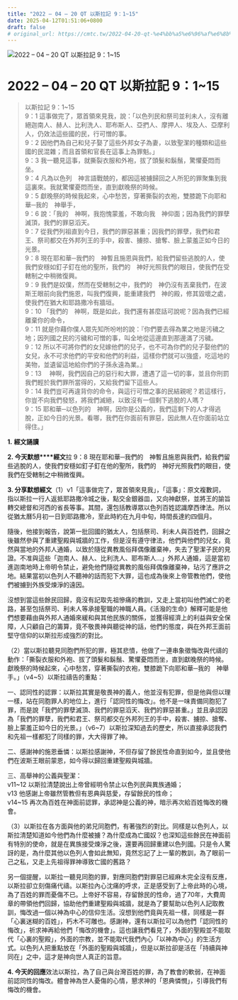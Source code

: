```yaml
---
title: "2022 – 04 – 20 QT 以斯拉記 9：1~15"
date: 2025-04-12T01:51:06+0800
draft: false
# original_url: https://cmtc.tw/2022-04-20-qt-%e4%bb%a5%e6%96%af%e6%8b%89%e8%a8%98-9%ef%bc%9a115
---
```


![2022 – 04 – 20 QT 以斯拉記 9：1~15](/images/qt.jpg   "2022 – 04 – 20 QT 以斯拉記 9：1~15")

# 2022 – 04 – 20 QT 以斯拉記 9：1~15

> 以斯拉記 9：1~15  
> 9：1 這事做完了，眾首領來見我，說：「以色列民和祭司並利未人，沒有離絕迦南人、赫人、比利洗人、耶布斯人、亞捫人、摩押人、埃及人、亞摩利人，仍效法這些國的民，行可憎的事。  
> 9：2 因他們為自己和兒子娶了這些外邦女子為妻，以致聖潔的種類和這些國的民混雜；而且首領和官長在這事上為罪魁。」  
> 9：3 我一聽見這事，就撕裂衣服和外袍，拔了頭髮和鬍鬚，驚懼憂悶而坐。  
> 9：4 凡為以色列　神言語戰兢的，都因這被擄歸回之人所犯的罪聚集到我這裏來。我就驚懼憂悶而坐，直到獻晚祭的時候。  
> 9：5 獻晚祭的時候我起來，心中愁苦，穿著撕裂的衣袍，雙膝跪下向耶和華─我的　神舉手，  
> 9：6 說：「我的　神啊，我抱愧蒙羞，不敢向我　神仰面；因為我們的罪孽滅頂，我們的罪惡滔天。  
> 9：7 從我們列祖直到今日，我們的罪惡甚重；因我們的罪孽，我們和君王、祭司都交在外邦列王的手中，殺害、擄掠、搶奪、臉上蒙羞正如今日的光景。  
> 9：8 現在耶和華─我們的　神暫且施恩與我們，給我們留些逃脫的人，使我們安穩如釘子釘在他的聖所，我們的　神好光照我們的眼目，使我們在受轄制之中稍微復興。  
> 9：9 我們是奴僕，然而在受轄制之中，我們的　神仍沒有丟棄我們，在波斯王眼前向我們施恩，叫我們復興，能重建我們　神的殿，修其毀壞之處，使我們在猶大和耶路撒冷有牆垣。  
> 9：10 「我們的　神啊，既是如此，我們還有甚麼話可說呢？因為我們已經離棄你的命令，  
> 9：11 就是你藉你僕人眾先知所吩咐的說：『你們要去得為業之地是污穢之地；因列國之民的污穢和可憎的事，叫全地從這邊直到那邊滿了污穢。  
> 9：12 所以不可將你們的女兒嫁他們的兒子，也不可為你們的兒子娶他們的女兒，永不可求他們的平安和他們的利益，這樣你們就可以強盛，吃這地的美物，並遺留這地給你們的子孫永遠為業。』  
> 9：13 　神啊，我們因自己的惡行和大罪，遭遇了這一切的事，並且你刑罰我們輕於我們罪所當得的，又給我們留下這些人。  
> 9：14 我們豈可再違背你的命令，與這行可憎之事的民結親呢？若這樣行，你豈不向我們發怒，將我們滅絕，以致沒有一個剩下逃脫的人嗎？  
> 9：15 耶和華─以色列的　神啊，因你是公義的，我們這剩下的人才得逃脫，正如今日的光景。看哪，我們在你面前有罪惡，因此無人在你面前站立得住。」

**1.** **經文誦讀**

**2. 今天默想****經文**拉 9：8 現在耶和華─我們的　神暫且施恩與我們，給我們留些逃脫的人，使我們安穩如釘子釘在他的聖所，我們的　神好光照我們的眼目，使我們在受轄制之中稍微復興。

**3. 分享默想經文**（1）v1「這事做完了，眾首領來見我」，「這事」：原文複數詞，指以斯拉一行人返抵耶路撒冷城之後，點交金銀器皿，又向神獻祭，並將王的諭旨轉交總督和河西的省長等事。其間，還包括教導眾以色列百姓認識摩西律法。所以從猶太曆5月初一日到耶路撒冷，至此時約在九月中旬，時間長達約四個月。

隨後，他接到報告，說第一批回國的猶太人，包括祭司、利未人與百姓們，回歸之後雖然參與了重建聖殿與城牆的工作，但是沒有遵守律法，他們與他們的兒女，竟然與當地的外邦人通婚，以致於隨從異教風俗拜偶像離棄神，失去了聖潔子民的見證。不准與這些「迦南人、赫人、比利洗人、耶布斯人…」外邦人通婚，這是當初進迦南地時上帝明令禁止，避免他們隨從異教的風俗拜偶像離棄神，玷污了應許之地。結果當初以色列人不聽神的話而犯下大罪，這也成為後來上帝管教他們，使他們被擄到外族受煉淨的遠因。

沒想到當這些餘民回歸，竟沒有記取先祖慘痛的教訓，又走上當初叫他們滅亡的老路，甚至包括祭司、利未人等承接聖職的神職人員。《活潑的生命》解釋可能是他們想要藉由與外邦人通婚來緩和與其他民族的關係，並獲得經濟上的利益與安全保障，人只顧自己的籌算，竟不敬畏神與聽從神的話，他們的態度，與在外邦王面前堅守信仰的以斯拉形成強烈的對比。

（2）當以斯拉聽見同胞們所犯的罪，極其悲憤，他做了一連串象徵悔改與代禱的動作：「撕裂衣服和外袍、拔了頭髮和鬍鬚、驚懼憂悶而坐，直到獻晚祭的時候。獻晚祭的時候起來，心中愁苦，穿著撕裂的衣袍，雙膝跪下向耶和華─我的　神舉手。」（v4~5）以斯拉禱告的重點：

一、認同性的認罪：以斯拉其實是敬畏神的義人，他並沒有犯罪，但是他與但以理一樣，站在同胞罪人的地位上，進行「認同性的悔改」。他不是一味責備同胞犯了罪，而是說「我們的罪孽滅頂、我們的罪惡滔天、我們的罪惡甚重。」並且承認因為「我們的罪孽，我們和君王、祭司都交在外邦列王的手中，殺害、擄掠、搶奪、臉上蒙羞正如今日的光景。」（v6~7）以斯拉深知過去的歷史，所以直接承認我們和先祖一樣都犯了同樣的罪，大大得罪了神。

二、感謝神的施恩垂憐：以斯拉感謝神，不但存留了餘民性命直到如今，並且使他們在波斯王眼前蒙恩，如今得以歸回重建聖殿與城牆。

三、高舉神的公義與聖潔：  
v11~12 以斯拉清楚說出上帝曾經明令禁止以色列民與異族通婚；  
v13 他感謝上帝雖然管教但有恩典與慈愛，存留餘民的性命；  
v14~15 再次為百姓在神面前認罪，承認神是公義的神，暗示再次給百姓悔改的機會。

（3）以斯拉在各方面與他的弟兄同胞們，有著強烈的對比。同樣是以色列人，以斯拉清楚知道如今他們為什麼被擄？為什麼成為亡國奴？也深知這些餘民在神面前有特別的使命，就是在異族接受煉淨之後，還要再回歸重建以色列國。只是令人驚訝的是，為什麼其他以色列人會如此無知，竟然忘記了上一輩的教訓，為了眼前一己之私，又走上先祖得罪神導致亡國的舊路？

另一個提醒，以斯拉一聽見同胞的罪，對應同胞們對罪惡已經麻木完全沒有反應，以斯拉卻立刻傷痛代禱。以斯拉內心沈痛的呼求，正是感受到了上帝此時的心境，為了百姓的罪而憂傷不已。上帝好不容易，存留餘民的性命，過了70年，大費周章的帶領他們回歸，協助他們重建聖殿與城牆，就是為了要幫助以色列人記取教訓，悔改過一個以神為中心的信仰生活。沒想到他們竟與先祖一樣，同樣是一群「心裏迷糊的百姓」，朽木不可雕也。感謝神，還有以斯拉可以為他們「認同性的悔改」，祈求神再給他們「悔改的機會」。這也讓我們看見了，外面的聖殿並不能取代「心裏的聖殿」，外面的宗教，並不能取代我們內心「以神為中心」的生活方式。以色列人把重點放在「外面的聖殿與城牆」，但是以斯拉卻是活在「持續與神同在」之中，這才是神向世人真正的旨意。

**4. 今天的回應**效法以斯拉，為了自己與台灣百姓的罪，為了教會的軟弱，在神面前認同性的悔改。體會神為世人憂傷的心情，懇求神的「恩典憐憫」，引導我們有悔改的機會。